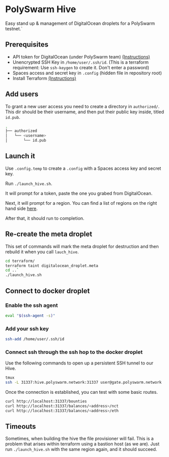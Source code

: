 # PolySwarm Hive

Easy stand up & management of DigitalOcean droplets for a PolySwarm testnet.`

## Prerequisites

* API token for DigitalOcean (under PolySwarm team)
  [(Instructions)](https://www.digitalocean.com/community/tutorials/how-to-use-the-digitalocean-api-v2)
* Unencrypted SSH Key in `/home/user/.ssh/id`. (This is a terraform requirement: Use `ssh-keygen` to create it. Don't enter a password)
* Spaces access and secret key in `.config` (hidden file in repository root)
* Install Terraform [(Instructions)](https://www.terraform.io/intro/getting-started/install.html)

## Add users

To grant a new user access you need to create a directory in `authorized/`. This dir should be their username, and then put their public key inside, titled `id.pub`.

```bash
.
├── authorized
│   └── <username>
│       └── id.pub
```

## Launch it

Use `.config.temp` to create a `.config` with a Spaces access key and secret key.

Run `./launch_hive.sh`.

It will prompt for a token, paste the one you grabed from DigitalOcean.

Next, it will prompt for a region. You can find a list of regions on the right hand side [here](https://status.digitalocean.com/).

After that, it should run to completion.

## Re-create the meta droplet

This set of commands will mark the meta droplet for destruction and then rebuild it when you call `lauch_hive`.

```bash
cd terraform/
terraform taint digitalocean_droplet.meta
cd ..`
./launch_hive.sh
```

## Connect to docker droplet

### Enable the ssh agent

```bash
eval "$(ssh-agent -s)"
```

### Add your ssh key

```bash
ssh-add /home/user/.ssh/id
```

### Connect ssh through the ssh hop to the docker droplet

Use the following commands to open up a persistent SSH tunnel to our Hive.

```bash
tmux
ssh -L 31337:hive.polyswarm.network:31337 user@gate.polyswarm.network
```

Once the connection is established, you can test with some basic routes.

```bash
curl http://localhost:31337/bounties
curl http://localhost:31337/balances/<address>/nct
curl http://localhost:31337/balances/<address>/eth
```

## Timeouts

Sometimes, when building the hive the file provisioner will fail. This is a problem that arises within terraform using a bastion host (as we are). Just run `./launch_hive.sh` with the same region again, and it should succeed.

